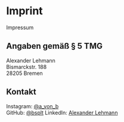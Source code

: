 # Imprint

Impressum

## Angaben gemäß § 5 TMG

Alexander Lehmann <br />
Bismarckstr. 188 <br />
28205 Bremen

## Kontakt

Instagram: [@a_von_b](https://www.instagram.com/a_von_b/) <br />
GitHub: [@bsplt](https://github.com/bsplt)
LinkedIn: [Alexander Lehmann](https://www.linkedin.com/in/alexander-lehmann-6b249a1a5/)
